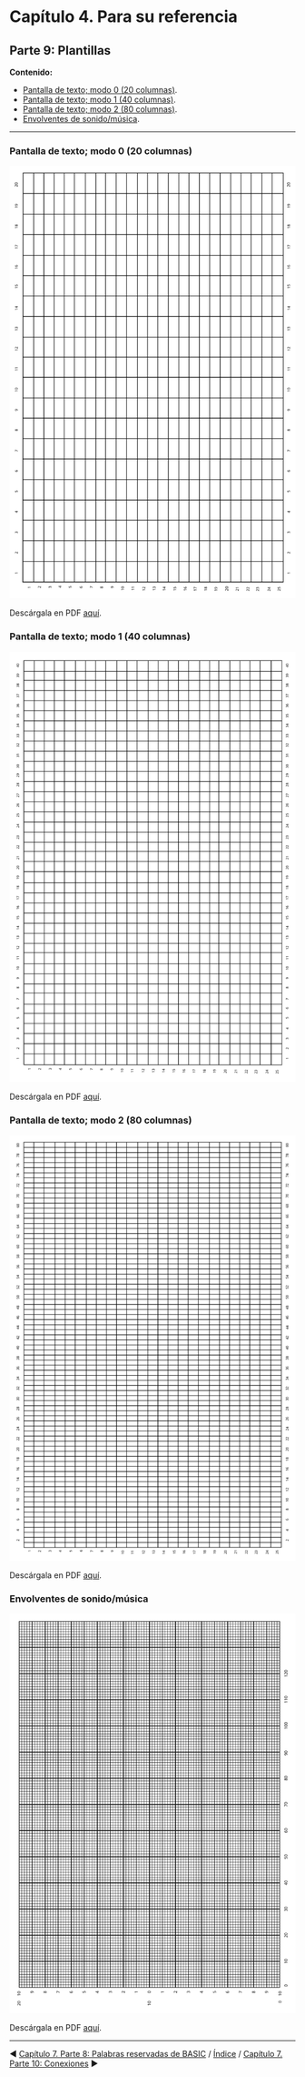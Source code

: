 # Capítulo 4. Para su referencia
## Parte 9: Plantillas

**Contenido:**

* [Pantalla de texto; modo 0 (20 columnas)](#pantalla-de-texto-modo-0-20-columnas).
* [Pantalla de texto; modo 1 (40 columnas)](#pantalla-de-texto-modo-1-40-columnas).
* [Pantalla de texto; modo 2 (80 columnas)](#pantalla-de-texto-modo-2-80-columnas).
* [Envolventes de sonido/música](#envolventes-de-sonidomúsica).

***



### Pantalla de texto; modo 0 (20 columnas)

![](svg/c07-p09-i01.svg)

Descárgala  en PDF [aquí](pdf/c07-p09-i01.pdf).

### Pantalla de texto; modo 1 (40 columnas)

![](svg/c07-p09-i02.svg)

Descárgala  en PDF [aquí](pdf/c07-p09-i02.pdf).

### Pantalla de texto; modo 2 (80 columnas)

![](svg/c07-p09-i03.svg)

Descárgala  en PDF [aquí](pdf/c07-p09-i03.pdf).

### Envolventes de sonido/música

![](svg/c07-p09-i04.svg)

Descárgala  en PDF [aquí](pdf/c07-p09-i04.pdf).

***

&#9664; [Capítulo 7. Parte 8: Palabras reservadas de BASIC](7.08.-Palabras-reservadas-de-BASIC.md)   /  [Índice](0.03.-Contenido.md)  /   [Capítulo 7. Parte 10: Conexiones](7.10.-Conexiones.md) &#9654;